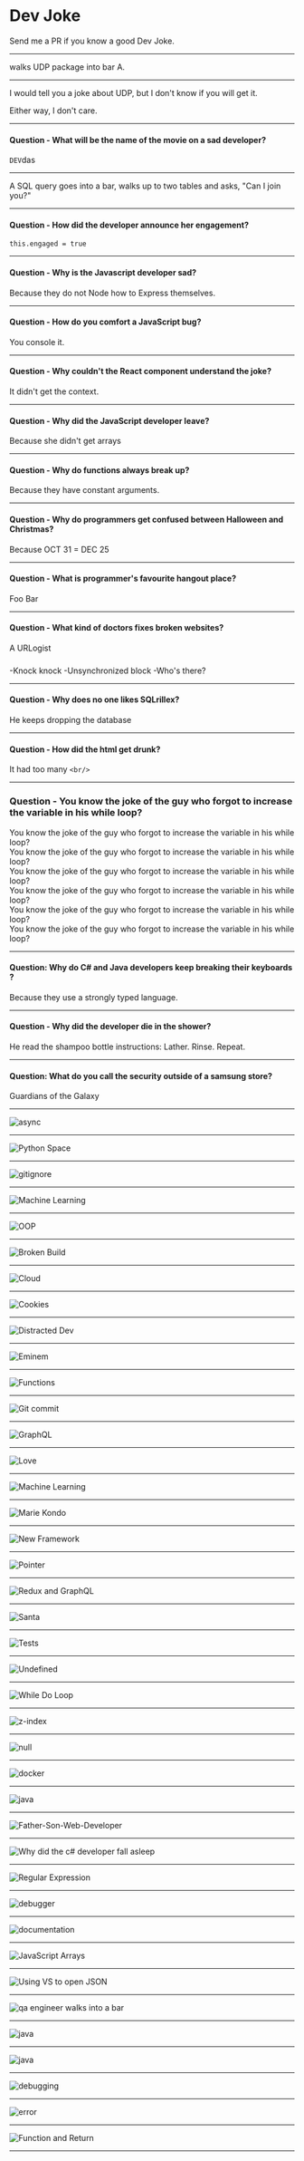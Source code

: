 # Dev Joke
Send me a PR if you know a good Dev Joke. 

***

walks UDP package into bar A. 

***
I would tell you a joke about UDP, but I don't know if you will get it. 

Either way, I don't care.

***

#### Question - What will be the name of the movie on a sad developer?

`DEV`das

***

A SQL query goes into a bar, walks up to two tables and asks, "Can I join you?"

***

#### Question - How did the developer announce her engagement?

`this.engaged = true`
***

#### Question - Why is the Javascript developer sad?


Because they do not Node how to Express themselves.

***


#### Question - How do you comfort a JavaScript bug? 


You console it.

***


#### Question - Why couldn't the React component understand the joke? 


It didn't get the context. 

***


#### Question - Why did the JavaScript developer leave? 


Because she didn't get arrays

***

#### Question - Why do functions always break up? 


Because they have constant arguments.

***


#### Question - Why do programmers get confused between Halloween and Christmas?


Because OCT 31 = DEC 25 

***

#### Question - What is programmer's favourite hangout place?

Foo Bar

***


#### Question - What kind of doctors fixes broken websites?

A URLogist

###
-Knock knock
-Unsynchronized block
-Who's there?


***

#### Question - Why does no one likes SQLrillex?

He keeps dropping the database

***

#### Question - How did the html get drunk?

It had too many `<br/>`

***

### Question - You know the joke of the guy who forgot to increase the variable in his while loop?
You know the joke of the guy who forgot to increase the variable in his while loop? <br/>
You know the joke of the guy who forgot to increase the variable in his while loop? <br/>
You know the joke of the guy who forgot to increase the variable in his while loop? <br/>
You know the joke of the guy who forgot to increase the variable in his while loop? <br/>
You know the joke of the guy who forgot to increase the variable in his while loop? <br/>
You know the joke of the guy who forgot to increase the variable in his while loop? <br/>

***

#### Question: Why do C# and Java developers keep breaking their keyboards ?


Because they use a strongly typed language.

***

#### Question - Why did the developer die in the shower?

He read the shampoo bottle instructions: Lather. Rinse. Repeat.

***

#### Question: What do you call the security outside of a samsung store?

Guardians of the Galaxy
  
***

![async](./images/async.png)

***

![Python Space](./images/space-python.png)
***

![gitignore](./images/gitignore.jpg)
***

![Machine Learning](./images/machine-learning2.png)
***

![OOP](./images/poop.png)

***

![Broken Build](./images/build-is-broken.png)

***

![Cloud](./images/clouds.png)

***

![Cookies](./images/cookies.png)

***

![Distracted Dev](./images/distracted-dev.png)

***

![Eminem](./images/eminem.png)

***

![Functions](./images/functions.png)

***

![Git commit](./images/git-commit.png)

***

![GraphQL](./images/graphql.png)

***

![Love](./images/love.png)

***

![Machine Learning](./images/machinelearning.png)

***

![Marie Kondo](./images/marie-kondo.png)

***

![New Framework](./images/new-framework.png)

***

![Pointer](./images/pointer.png)

***

![Redux and GraphQL](./images/reduxandgraphql.png)

***

![Santa](./images/santa.png)

***

![Tests](./images/tests.png)

***

![Undefined](./images/undefined.png)

***

![While Do Loop](./images/while-do.png)

***

![z-index](./images/z-index.png)

***

![null](./images/0-null.png)

***
![docker](./images/docker.jpg)

***

![java](./images/garbage-collector.png)

***

![Father-Son-Web-Developer](./images/Father-son-web-dev-joke.jpg)

***

![Why did the c# developer fall asleep](./images/joke-why-did-the-c-developer-fall-asleep.png)

***

![Regular Expression](./images/regularExpression.jpg)

***

![debugger](./images/console-log-debugger.jpg)

***

![documentation](./images/documentation.jpg)

***

![JavaScript Arrays](./images/javascript-arrays.jpg)

*** 

![Using VS to open JSON](./images/open_json_in_vs.jpg)

***

![qa engineer walks into a bar](./images/qaengineerwalksintoabar.png)

***

![java](./images/android-kot-java.jpg)

***

![java](./images/skeleton.jpg)


***
![debugging](./images/Debugging.jpg)

***

![error](./images/error.jpg)

***

 ![Function and Return](./images/functionreturn.png)

***